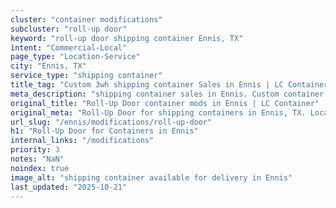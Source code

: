 ```yaml
---
cluster: "container modifications"
subcluster: "roll-up door"
keyword: "roll-up door shipping container Ennis, TX"
intent: "Commercial-Local"
page_type: "Location-Service"
city: "Ennis, TX"
service_type: "shipping container"
title_tag: "Custom 3wh shipping container Sales in Ennis | LC Container"
meta_description: "shipping container sales in Ennis. Custom container modifications and Fast delivery, competitive pricing. Serving modifications area. Quote ID: QEA. Call (214) 524-4168 for your free quote today."
original_title: "Roll-Up Door container mods in Ennis | LC Container"
original_meta: "Roll-Up Door for shipping containers in Ennis, TX. Local fabrication & pro install. LC Container — Since 2003. Get a quote."
url_slug: "/ennis/modifications/roll-up-door"
h1: "Roll-Up Door for Containers in Ennis"
internal_links: "/modifications"
priority: 3
notes: "NaN"
noindex: true
image_alt: "shipping container available for delivery in Ennis"
last_updated: "2025-10-21"
---
```


<!-- TODO: Add unique city/inventory copy, images, and internal links here. -->
